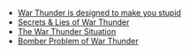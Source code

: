 - [War Thunder is designed to make you stupid](https://youtu.be/Aa71aHSza-A)
- [Secrets & Lies of War Thunder](https://youtu.be/sh2IKXoFPws)
- [The War Thunder Situation](https://youtu.be/RzCxXu3U3Z0)
- [Bomber Problem of War Thunder](https://youtu.be/fhDDaenePUY)
